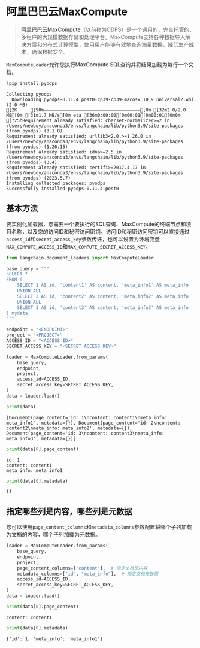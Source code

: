 # 阿里巴巴云MaxCompute

> [阿里巴巴云MaxCompute](https://www.alibabacloud.com/product/maxcompute)（以前称为ODPS）是一个通用的、完全托管的、多租户的大规模数据存储和处理平台。MaxCompute支持各种数据导入解决方案和分布式计算模型，使用用户能够有效地查询海量数据，降低生产成本，确保数据安全。

`MaxComputeLoader`允许您执行MaxCompute SQL查询并将结果加载为每行一个文档。

```python
!pip install pyodps
```

    Collecting pyodps
      Downloading pyodps-0.11.4.post0-cp39-cp39-macosx_10_9_universal2.whl (2.0 MB)
    [2K     [90m━━━━━━━━━━━━━━━━━━━━━━━━━━━━━━━━━━━━[0m [32m2.0/2.0 MB[0m [31m1.7 MB/s[0m eta [36m0:00:00[0m00:01[0m00:01[0m0m
    [?25hRequirement already satisfied: charset-normalizer>=2 in /Users/newboy/anaconda3/envs/langchain/lib/python3.9/site-packages (from pyodps) (3.1.0)
    Requirement already satisfied: urllib3<2.0,>=1.26.0 in /Users/newboy/anaconda3/envs/langchain/lib/python3.9/site-packages (from pyodps) (1.26.15)
    Requirement already satisfied: idna>=2.5 in /Users/newboy/anaconda3/envs/langchain/lib/python3.9/site-packages (from pyodps) (3.4)
    Requirement already satisfied: certifi>=2017.4.17 in /Users/newboy/anaconda3/envs/langchain/lib/python3.9/site-packages (from pyodps) (2023.5.7)
    Installing collected packages: pyodps
    Successfully installed pyodps-0.11.4.post0

## 基本方法
要实例化加载器，您需要一个要执行的SQL查询、MaxCompute的终端节点和项目名称，以及您的访问ID和秘密访问密钥。访问ID和秘密访问密钥可以直接通过`access_id`和`secret_access_key`参数传递，也可以设置为环境变量`MAX_COMPUTE_ACCESS_ID`和`MAX_COMPUTE_SECRET_ACCESS_KEY`。

```python
from langchain.document_loaders import MaxComputeLoader
```

```python
base_query = """
SELECT *
FROM (
    SELECT 1 AS id, 'content1' AS content, 'meta_info1' AS meta_info
    UNION ALL
    SELECT 2 AS id, 'content2' AS content, 'meta_info2' AS meta_info
    UNION ALL
    SELECT 3 AS id, 'content3' AS content, 'meta_info3' AS meta_info
) mydata;
"""
```

```python
endpoint = "<ENDPOINT>"
project = "<PROJECT>"
ACCESS_ID = "<ACCESS ID>"
SECRET_ACCESS_KEY = "<SECRET ACCESS KEY>"
```

```python
loader = MaxComputeLoader.from_params(
    base_query,
    endpoint,
    project,
    access_id=ACCESS_ID,
    secret_access_key=SECRET_ACCESS_KEY,
)
data = loader.load()
```

```python
print(data)
```

    [Document(page_content='id: 1\ncontent: content1\nmeta_info: meta_info1', metadata={}), Document(page_content='id: 2\ncontent: content2\nmeta_info: meta_info2', metadata={}), Document(page_content='id: 3\ncontent: content3\nmeta_info: meta_info3', metadata={})]

```python
print(data[0].page_content)
```

    id: 1
    content: content1
    meta_info: meta_info1

```python
print(data[0].metadata)
```

    {}

## 指定哪些列是内容，哪些列是元数据
您可以使用`page_content_columns`和`metadata_columns`参数配置将哪个子列加载为文档的内容，哪个子列加载为元数据。

```python
loader = MaxComputeLoader.from_params(
    base_query,
    endpoint,
    project,
    page_content_columns=["content"],  # 指定文档页内容
    metadata_columns=["id", "meta_info"],  # 指定文档元数据
    access_id=ACCESS_ID,
    secret_access_key=SECRET_ACCESS_KEY,
)
data = loader.load()
```

```python
print(data[0].page_content)
```

    content: content1
    


```python
print(data[0].metadata)
```

    {'id': 1, 'meta_info': 'meta_info1'}
    
